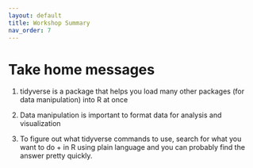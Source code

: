 ```yaml
---
layout: default
title: Workshop Summary
nav_order: 7
---
```


# Take home messages

1.  tidyverse is a package that helps you load many other packages (for data manipulation) into R at once

2.  Data manipulation is important to format data for analysis and visualization

3.  To figure out what tidyverse commands to use, search for what you want to do + in R using plain language and you can probably find the answer pretty quickly.
